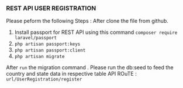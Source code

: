 ### REST API USER REGISTRATION 

Please peform the following Steps :
After clone the file from github.
1. Install  passport for REST API using this command 
`composer require laravel/passport`
2. `php artisan passport:keys`
3. `php artisan passport:client`
4. `php artisan migrate` 

After `run` the migration command . Please run the db:seed to feed the country and state data in respective table
API ROuTE : `url/UserRegistration/register`